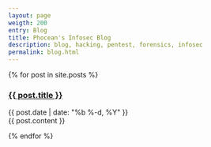 ```yaml
---
layout: page
weigth: 200
entry: Blog
title: Phocean's Infosec Blog
description: blog, hacking, pentest, forensics, infosec
permalink: blog.html
---
```


{% for post in site.posts %}

<article class='post'>
  <h3 class='post-title'>
    <a href="{{ site.baseurl }}{{ post.url }}">
      {{ post.title }}
    </a>
  </h3>
  <div class="post-date">{{ post.date | date: "%b %-d, %Y" }}</div>
  {{ post.content }}
</article>

{% endfor %}

